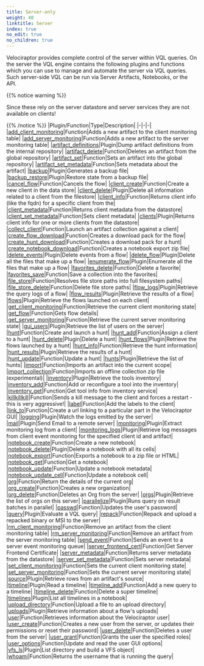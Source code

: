 ```yaml
---
title: Server-only
weight: 40
linktitle: Server
index: true
no_edit: true
no_children: true
---
```


Velociraptor provides complete control of the server within VQL queries. On
the server the VQL engine contains the following plugins and functions
which you can use to manage and automate the server via VQL queries. Such
server-side VQL can be run via Server Artifacts, Notebooks, or the API.

{{% notice warning %}}

Since these rely on the server datastore and server services they are not
available on clients!

{{% /notice %}}
|Plugin/Function|<span class='vql_type'>Type</span>|Description|
|-|-|-|
|[add_client_monitoring](add_client_monitoring)|<span class='vql_type'>Function</span>|Adds a new artifact to the client monitoring table|
|[add_server_monitoring](add_server_monitoring)|<span class='vql_type'>Function</span>|Adds a new artifact to the server monitoring table|
|[artifact_definitions](artifact_definitions)|<span class='vql_type'>Plugin</span>|Dump artifact definitions from the internal repository|
|[artifact_delete](artifact_delete)|<span class='vql_type'>Function</span>|Deletes an artifact from the global repository|
|[artifact_set](artifact_set)|<span class='vql_type'>Function</span>|Sets an artifact into the global repository|
|[artifact_set_metadata](artifact_set_metadata)|<span class='vql_type'>Function</span>|Sets metadata about the artifact|
|[backup](backup)|<span class='vql_type'>Plugin</span>|Generates a backup file|
|[backup_restore](backup_restore)|<span class='vql_type'>Plugin</span>|Restore state from a backup file|
|[cancel_flow](cancel_flow)|<span class='vql_type'>Function</span>|Cancels the flow|
|[client_create](client_create)|<span class='vql_type'>Function</span>|Create a new client in the data store|
|[client_delete](client_delete)|<span class='vql_type'>Plugin</span>|Delete all information related to a client from the filestore|
|[client_info](client_info)|<span class='vql_type'>Function</span>|Returns client info (like the fqdn) for a specific client from the|
|[client_metadata](client_metadata)|<span class='vql_type'>Function</span>|Returns client metadata from the datastore|
|[client_set_metadata](client_set_metadata)|<span class='vql_type'>Function</span>|Sets client metadata|
|[clients](clients)|<span class='vql_type'>Plugin</span>|Returns client info for one or more clients from the datastore|
|[collect_client](collect_client)|<span class='vql_type'>Function</span>|Launch an artifact collection against a client|
|[create_flow_download](create_flow_download)|<span class='vql_type'>Function</span>|Creates a download pack for the flow|
|[create_hunt_download](create_hunt_download)|<span class='vql_type'>Function</span>|Creates a download pack for a hunt|
|[create_notebook_download](create_notebook_download)|<span class='vql_type'>Function</span>|Creates a notebook export zip file|
|[delete_events](delete_events)|<span class='vql_type'>Plugin</span>|Delete events from a flow|
|[delete_flow](delete_flow)|<span class='vql_type'>Plugin</span>|Delete all the files that make up a flow|
|[enumerate_flow](enumerate_flow)|<span class='vql_type'>Plugin</span>|Enumerate all the files that make up a flow|
|[favorites_delete](favorites_delete)|<span class='vql_type'>Function</span>|Delete a favorite|
|[favorites_save](favorites_save)|<span class='vql_type'>Function</span>|Save a collection into the favorites|
|[file_store](file_store)|<span class='vql_type'>Function</span>|Resolves file store paths into full filesystem paths|
|[file_store_delete](file_store_delete)|<span class='vql_type'>Function</span>|Delete file store paths|
|[flow_logs](flow_logs)|<span class='vql_type'>Plugin</span>|Retrieve the query logs of a flow|
|[flow_results](flow_results)|<span class='vql_type'>Plugin</span>|Retrieve the results of a flow|
|[flows](flows)|<span class='vql_type'>Plugin</span>|Retrieve the flows launched on each client|
|[get_client_monitoring](get_client_monitoring)|<span class='vql_type'>Function</span>|Retrieve the current client monitoring state|
|[get_flow](get_flow)|<span class='vql_type'>Function</span>|Gets flow details|
|[get_server_monitoring](get_server_monitoring)|<span class='vql_type'>Function</span>|Retrieve the current server monitoring state|
|[gui_users](gui_users)|<span class='vql_type'>Plugin</span>|Retrieve the list of users on the server|
|[hunt](hunt)|<span class='vql_type'>Function</span>|Create and launch a hunt|
|[hunt_add](hunt_add)|<span class='vql_type'>Function</span>|Assign a client to a hunt|
|[hunt_delete](hunt_delete)|<span class='vql_type'>Plugin</span>|Delete a hunt|
|[hunt_flows](hunt_flows)|<span class='vql_type'>Plugin</span>|Retrieve the flows launched by a hunt|
|[hunt_info](hunt_info)|<span class='vql_type'>Function</span>|Retrieve the hunt information|
|[hunt_results](hunt_results)|<span class='vql_type'>Plugin</span>|Retrieve the results of a hunt|
|[hunt_update](hunt_update)|<span class='vql_type'>Function</span>|Update a hunt|
|[hunts](hunts)|<span class='vql_type'>Plugin</span>|Retrieve the list of hunts|
|[import](import)|<span class='vql_type'>Function</span>|Imports an artifact into the current scope|
|[import_collection](import_collection)|<span class='vql_type'>Function</span>|Imports an offline collection zip file (experimental)|
|[inventory](inventory)|<span class='vql_type'>Plugin</span>|Retrieve the tools inventory|
|[inventory_add](inventory_add)|<span class='vql_type'>Function</span>|Add or reconfigure a tool into the inventory|
|[inventory_get](inventory_get)|<span class='vql_type'>Function</span>|Get tool info from inventory service|
|[killkillkill](killkillkill)|<span class='vql_type'>Function</span>|Sends a kill message to the client and forces a restart - this is very aggressive!|
|[label](label)|<span class='vql_type'>Function</span>|Add the labels to the client|
|[link_to](link_to)|<span class='vql_type'>Function</span>|Create a url linking to a particular part in the Velociraptor GUI|
|[logging](logging)|<span class='vql_type'>Plugin</span>|Watch the logs emitted by the server|
|[mail](mail)|<span class='vql_type'>Plugin</span>|Send Email to a remote server|
|[monitoring](monitoring)|<span class='vql_type'>Plugin</span>|Extract monitoring log from a client|
|[monitoring_logs](monitoring_logs)|<span class='vql_type'>Plugin</span>|Retrieve log messages from client event monitoring for the specified client id and artifact|
|[notebook_create](notebook_create)|<span class='vql_type'>Function</span>|Create a new notebook|
|[notebook_delete](notebook_delete)|<span class='vql_type'>Plugin</span>|Delete a notebook with all its cells|
|[notebook_export](notebook_export)|<span class='vql_type'>Function</span>|Exports a notebook to a zip file or HTML|
|[notebook_get](notebook_get)|<span class='vql_type'>Function</span>|Get a notebook|
|[notebook_update](notebook_update)|<span class='vql_type'>Function</span>|Update a notebook metadata|
|[notebook_update_cell](notebook_update_cell)|<span class='vql_type'>Function</span>|Update a notebook cell|
|[org](org)|<span class='vql_type'>Function</span>|Return the details of the current org|
|[org_create](org_create)|<span class='vql_type'>Function</span>|Creates a new organization|
|[org_delete](org_delete)|<span class='vql_type'>Function</span>|Deletes an Org from the server|
|[orgs](orgs)|<span class='vql_type'>Plugin</span>|Retrieve the list of orgs on this server|
|[parallelize](parallelize)|<span class='vql_type'>Plugin</span>|Runs query on result batches in parallel|
|[passwd](passwd)|<span class='vql_type'>Function</span>|Updates the user's password|
|[query](query)|<span class='vql_type'>Plugin</span>|Evaluate a VQL query|
|[repack](repack)|<span class='vql_type'>Function</span>|Repack and upload a repacked binary or MSI to the server|
|[rm_client_monitoring](rm_client_monitoring)|<span class='vql_type'>Function</span>|Remove an artifact from the client monitoring table|
|[rm_server_monitoring](rm_server_monitoring)|<span class='vql_type'>Function</span>|Remove an artifact from the server monitoring table|
|[send_event](send_event)|<span class='vql_type'>Function</span>|Sends an event to a server event monitoring queue|
|[server_frontend_cert](server_frontend_cert)|<span class='vql_type'>Function</span>|Get Server Frontend Certificate|
|[server_metadata](server_metadata)|<span class='vql_type'>Function</span>|Returns server metadata from the datastore|
|[server_set_metadata](server_set_metadata)|<span class='vql_type'>Function</span>|Sets server metadata|
|[set_client_monitoring](set_client_monitoring)|<span class='vql_type'>Function</span>|Sets the current client monitoring state|
|[set_server_monitoring](set_server_monitoring)|<span class='vql_type'>Function</span>|Sets the current server monitoring state|
|[source](source)|<span class='vql_type'>Plugin</span>|Retrieve rows from an artifact's source|
|[timeline](timeline)|<span class='vql_type'>Plugin</span>|Read a timeline|
|[timeline_add](timeline_add)|<span class='vql_type'>Function</span>|Add a new query to a timeline|
|[timeline_delete](timeline_delete)|<span class='vql_type'>Function</span>|Delete a super timeline|
|[timelines](timelines)|<span class='vql_type'>Plugin</span>|List all timelines in a notebook|
|[upload_directory](upload_directory)|<span class='vql_type'>Function</span>|Upload a file to an upload directory|
|[uploads](uploads)|<span class='vql_type'>Plugin</span>|Retrieve information about a flow's uploads|
|[user](user)|<span class='vql_type'>Function</span>|Retrieves information about the Velociraptor user|
|[user_create](user_create)|<span class='vql_type'>Function</span>|Creates a new user from the server, or updates their permissions or reset their password|
|[user_delete](user_delete)|<span class='vql_type'>Function</span>|Deletes a user from the server|
|[user_grant](user_grant)|<span class='vql_type'>Function</span>|Grants the user the specified roles|
|[user_options](user_options)|<span class='vql_type'>Function</span>|Update and read the user GUI options|
|[vfs_ls](vfs_ls)|<span class='vql_type'>Plugin</span>|List directory and build a VFS object|
|[whoami](whoami)|<span class='vql_type'>Function</span>|Returns the username that is running the query|
